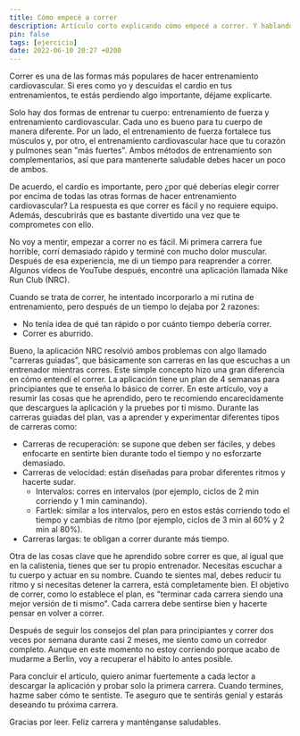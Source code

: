 ```yaml
---
title: Cómo empecé a correr
description: Artículo corto explicando cómo empecé a correr. Y hablando sobre la aplicación NRC.
pin: false
tags: [ejercicio]
date: 2022-06-10 20:27 +0200
---
```


Correr es una de las formas más populares de hacer entrenamiento cardiovascular. Si eres como yo y descuidas el cardio en tus entrenamientos, te estás perdiendo algo importante, déjame explicarte.

Solo hay dos formas de entrenar tu cuerpo: entrenamiento de fuerza y entrenamiento cardiovascular. Cada uno es bueno para tu cuerpo de manera diferente. Por un lado, el entrenamiento de fuerza fortalece tus músculos y, por otro, el entrenamiento cardiovascular hace que tu corazón y pulmones sean "más fuertes". Ambos métodos de entrenamiento son complementarios, así que para mantenerte saludable debes hacer un poco de ambos.

De acuerdo, el cardio es importante, pero ¿por qué deberías elegir correr por encima de todas las otras formas de hacer entrenamiento cardiovascular? La respuesta es que correr es fácil y no requiere equipo. Además, descubrirás que es bastante divertido una vez que te comprometes con ello.

No voy a mentir, empezar a correr no es fácil. Mi primera carrera fue horrible, corrí demasiado rápido y terminé con mucho dolor muscular. Después de esa experiencia, me di un tiempo para reaprender a correr. Algunos vídeos de YouTube después, encontré una aplicación llamada Nike Run Club (NRC).

Cuando se trata de correr, he intentado incorporarlo a mi rutina de entrenamiento, pero después de un tiempo lo dejaba por 2 razones:

- No tenía idea de qué tan rápido o por cuánto tiempo debería correr.
- Correr es aburrido.

Bueno, la aplicación NRC resolvió ambos problemas con algo llamado "carreras guiadas", que básicamente son carreras en las que escuchas a un entrenador mientras corres. Este simple concepto hizo una gran diferencia en cómo entendí el correr. La aplicación tiene un plan de 4 semanas para principiantes que te enseña lo básico de correr. En este artículo, voy a resumir las cosas que he aprendido, pero te recomiendo encarecidamente que descargues la aplicación y la pruebes por ti mismo. Durante las carreras guiadas del plan, vas a aprender y experimentar diferentes tipos de carreras como:

- Carreras de recuperación: se supone que deben ser fáciles, y debes enfocarte en sentirte bien durante todo el tiempo y no esforzarte demasiado.
- Carreras de velocidad: están diseñadas para probar diferentes ritmos y hacerte sudar.
  - Intervalos: corres en intervalos (por ejemplo, ciclos de 2 min corriendo y 1 min caminando).
  - Fartlek: similar a los intervalos, pero en estos estás corriendo todo el tiempo y cambias de ritmo (por ejemplo, ciclos de 3 min al 60% y 2 min al 80%).
- Carreras largas: te obligan a correr durante más tiempo.

Otra de las cosas clave que he aprendido sobre correr es que, al igual que en la calistenia, tienes que ser tu propio entrenador. Necesitas escuchar a tu cuerpo y actuar en su nombre. Cuando te sientes mal, debes reducir tu ritmo y si necesitas detener la carrera, está completamente bien. El objetivo de correr, como lo establece el plan, es "terminar cada carrera siendo una mejor versión de ti mismo". Cada carrera debe sentirse bien y hacerte pensar en volver a correr.

Después de seguir los consejos del plan para principiantes y correr dos veces por semana durante casi 2 meses, me siento como un corredor completo. Aunque en este momento no estoy corriendo porque acabo de mudarme a Berlín, voy a recuperar el hábito lo antes posible.

Para concluir el artículo, quiero animar fuertemente a cada lector a descargar la aplicación y probar solo la primera carrera. Cuando termines, hazme saber cómo te sentiste. Te aseguro que te sentirás genial y estarás deseando tu próxima carrera.

Gracias por leer. Feliz carrera y manténganse saludables.